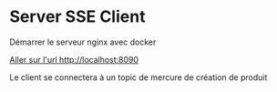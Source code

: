# Server SSE Client

Démarrer le serveur nginx avec docker

[Aller sur l'url http://localhost:8090](http://localhost:8090)

Le client se connectera à un topic de mercure de création de produit